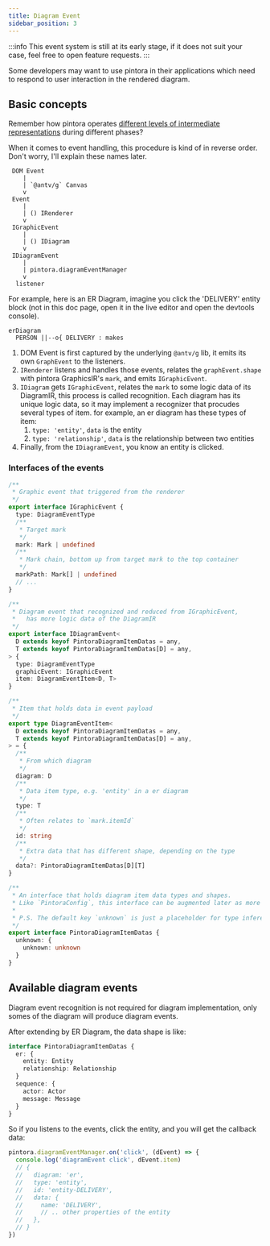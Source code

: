 ```yaml
---
title: Diagram Event
sidebar_position: 3
---
```


:::info
This event system is still at its early stage, if it does not suit your case, feel free to open feature requests.
:::

Some developers may want to use pintora in their applications which need to respond to user interaction in the rendered diagram.

## Basic concepts

Remember how pintora operates [different levels of intermediate representations](./technical-brief.md#workflow-and-data) during different phases?

When it comes to event handling, this procedure is kind of in reverse order. Don't worry, I'll explain these names later.

```text
 DOM Event
    |
    | `@antv/g` Canvas
    v
 Event
    |
    | () IRenderer
    v
 IGraphicEvent
    |
    | () IDiagram
    v
 IDiagramEvent
    |
    | pintora.diagramEventManager
    v
  listener
```

For example, here is an ER Diagram, imagine you click the 'DELIVERY' entity block (not in this doc page, open it in the live editor and open the devtools console).

```pintora play
erDiagram
  PERSON ||--o{ DELIVERY : makes
```

1. DOM Event is first captured by the underlying `@antv/g` lib, it emits its own `GraphEvent` to the listeners.
2. `IRenderer` listens and handles those events, relates the `graphEvent.shape` with pintora GraphicsIR's `mark`, and emits `IGraphicEvent`.
3. `IDiagram` gets `IGraphicEvent`, relates the `mark` to some logic data of its DiagramIR, this process is called recognition. Each diagram has its unique logic data, so it may implement a recognizer that procudes  several types of item. for example, an er diagram has these types of item:
   1. `type: 'entity'`, `data` is the entity
   2. `type: 'relationship'`, `data` is the relationship between two entities
4. Finally, from the `IDiagramEvent`, you know an entity is clicked.

### Interfaces of the events

```ts
/**
 * Graphic event that triggered from the renderer
 */
export interface IGraphicEvent {
  type: DiagramEventType
  /**
   * Target mark
   */
  mark: Mark | undefined
  /**
   * Mark chain, bottom up from target mark to the top container
   */
  markPath: Mark[] | undefined
  // ...
}
```

```ts
/**
 * Diagram event that recognized and reduced from IGraphicEvent,
 *   has more logic data of the DiagramIR
 */
export interface IDiagramEvent<
  D extends keyof PintoraDiagramItemDatas = any,
  T extends keyof PintoraDiagramItemDatas[D] = any,
> {
  type: DiagramEventType
  graphicEvent: IGraphicEvent
  item: DiagramEventItem<D, T>
}

/**
 * Item that holds data in event payload
 */
export type DiagramEventItem<
  D extends keyof PintoraDiagramItemDatas = any,
  T extends keyof PintoraDiagramItemDatas[D] = any,
> = {
  /**
   * From which diagram
   */
  diagram: D
  /**
   * Data item type, e.g. 'entity' in a er diagram
   */
  type: T
  /**
   * Often relates to `mark.itemId`
   */
  id: string
  /**
   * Extra data that has different shape, depending on the type
   */
  data?: PintoraDiagramItemDatas[D][T]
}

/**
 * An interface that holds diagram item data types and shapes.
 * Like `PintoraConfig`, this interface can be augmented later as more diagrams are being added.
 *
 * P.S. The default key `unknown` is just a placeholder for type inference, don't use it.
 */
export interface PintoraDiagramItemDatas {
  unknown: {
    unknown: unknown
  }
}
```

## Available diagram events

Diagram event recognition is not required for diagram implementation, only somes of the diagram will produce diagram events.

After extending by ER Diagram, the data shape is like:

```ts
interface PintoraDiagramItemDatas {
  er: {
    entity: Entity
    relationship: Relationship
  }
  sequence: {
    actor: Actor
    message: Message
  }
}
```

So if you listens to the events, click the entity, and you will get the callback data:

```js
pintora.diagramEventManager.on('click', (dEvent) => {
  console.log('diagramEvent click', dEvent.item)
  // {
  //   diagram: 'er',
  //   type: 'entity',
  //   id: 'entity-DELIVERY',
  //   data: {
  //     name: 'DELIVERY',
  //     // .. other properties of the entity
  //   },
  // }
})
```
